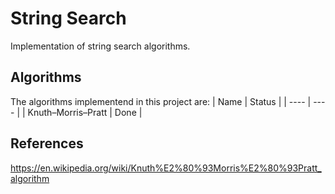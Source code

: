 # String Search

Implementation of string search algorithms.

## Algorithms
The algorithms implementend in this project are:
| Name | Status |
| ---- | ---- |
| Knuth–Morris–Pratt | Done |

## References
https://en.wikipedia.org/wiki/Knuth%E2%80%93Morris%E2%80%93Pratt_algorithm